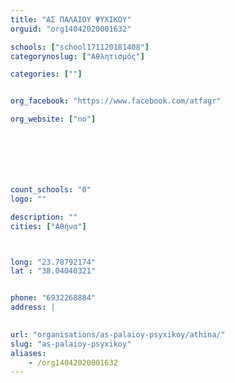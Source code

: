 ```yaml
---
title: "ΑΣ ΠΑΛΑΙΟΥ ΨΥΧΙΚΟΥ"
orguid: "org14042020001632"

schools: ["school171120181408"]
categorynoslug: ["Αθλητισμός"]

categories: [""]


org_facebook: "https://www.facebook.com/atfagr"

org_website: ["no"]







count_schools: "0"
logo: ""

description: ""
cities: ["Αθήνα"]



long: "23.78792174"
lat : "38.04040321"


phone: "6932268884"
address: |
    

url: "organisations/as-palaioy-psyxikoy/athina/"
slug: "as-palaioy-psyxikoy"
aliases:
    - /org14042020001632
---
```



